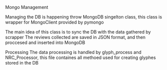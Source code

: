 Mongo Management

Managing the DB is happening throw MongoDB singelton class, this class is wrapper for MongoClient provided by pymongo

The main idea of this class is to sync the DB with the data gathered by scrapper
The reviews collected are saved in JSON format, and then proccesed and inserted into MongoDB






Processing
The data processing is handled by glyph_process and NRC_Processor, this file containes all methoed used for creating glyphes stored in the DB

